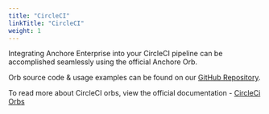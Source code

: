 ```yaml
---
title: "CircleCI"
linkTitle: "CircleCI"
weight: 1
---
```


Integrating Anchore Enterprise into your CircleCI pipeline can be accomplished seamlessly using the official Anchore Orb.

Orb source code & usage examples can be found on our [GitHub Repository](https://github.com/anchore/ci-tools/tree/master/circleci-orbs/anchore-engine).

To read more about CircleCI orbs, view the official documentation - [CircleCi Orbs](https://circleci.com/docs/2.0/orb-intro/)

